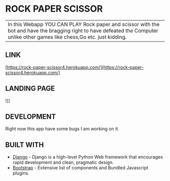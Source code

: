 # ROCK PAPER SCISSOR

<table>
<tr>
<td>
In this Webapp YOU CAN PLAY Rock paper and scissor with the bot and have the bragging right to have defeated the Computer unlike other games like chess,Go etc. just kidding.
</td>
</tr>
</table>

## LINK
[https://rock-paper-scissor4.herokuapp.com/](https://rock-paper-scissor4.herokuapp.com/)

## LANDING PAGE

![]

## DEVELOPMENT
Right now this app have some bugs I am working on it.

## BUILT WITH

- [Django](https://docs.djangoproject.com/en/4.0/) - Django is a high-level Python Web framework that encourages rapid development and clean, pragmatic design.
- [Bootstrap](http://getbootstrap.com/) - Extensive list of components and  Bundled Javascript plugins.




